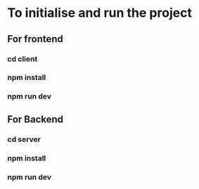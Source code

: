 # To initialise and run the project

## For frontend

### cd client 

### npm install 

### npm run dev


## For Backend

### cd server 

### npm install 

### npm run dev

